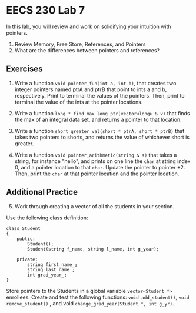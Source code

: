 # EECS 230 Lab 7

In this lab, you will review and work on solidifying your intuition with pointers.

1. Review Memory, Free Store, References, and Pointers
2. What are the differences between pointers and references?

## Exercises

1. Write a function `void pointer_fun(int a, int b)`, that creates two integer pointers named ptrA and ptrB that point to ints a and b, respectively. Print to terminal the values of the pointers. Then, print to terminal the value of the ints at the pointer locations.

2. Write a function `long * find_max_long_ptr(vector<long> & v)` that finds the max of an integral data set, and returns a pointer to that location.

3. Write a function `short greater_val(short * ptrA, short * ptrB)` that takes two pointers to shorts, and returns the value of whichever short is greater.

4. Write a function `void pointer_arithmetic(string & s)` that takes a string, for instance "hello", and prints on one line the `char` at string index 0, and a pointer location to that `char`.  Update the pointer to pointer +2. Then, print the `char` at that pointer location and the pointer location.

## Additional Practice

5. Work through creating a vector of all the students in your section.

 Use the following class definition:
```
class Student
{
    public:
        Student();
        Student(string f_name, string l_name, int g_year);
        
    private:
        string first_name_;
        string last_name_;
        int grad_year_;
}
```
Store pointers to the Students in a global variable `vector<Student *>` enrollees. Create and test the following functions: `void add_student()`, `void remove_student()` , and void `change_grad_year(Student *, int g_yr)`.